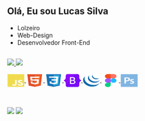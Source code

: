 
## Olá, Eu sou Lucas Silva
- Lolzeiro 
- Web-Design
- Desenvolvedor Front-End

##
<div> 
  <a href="https://github.com/xaosid">
  <img height="180em" src="https://github-readme-stats.vercel.app/api?username=xaosid&show_icons=true&theme=dark&include_all_commits=true&count_private=true"/>
  <img height="180em" src="https://github-readme-stats.vercel.app/api/top-langs/?username=xaosid&layout=compact&langs_count=7&theme=dark"/>
</div>

<div style="display: inline_block"><br>
  <img align="center" alt="Lucas-Js" height="30" width="40" src="https://raw.githubusercontent.com/devicons/devicon/master/icons/javascript/javascript-plain.svg">
  <img align="center" alt="Lucas-HTML" height="30" width="40" src="https://raw.githubusercontent.com/devicons/devicon/master/icons/html5/html5-original.svg">
  <img align="center" alt="Lucas-CSS" height="30" width="40" src="https://raw.githubusercontent.com/devicons/devicon/master/icons/css3/css3-original.svg">
  <img align="center" alt="Lucas-Bootstrap" height="30" width="40" src="https://raw.githubusercontent.com/devicons/devicon/master/icons/bootstrap/bootstrap-original.svg">
  <img align="center" alt="Lucas-Jquery" height="30" width="40" src="https://raw.githubusercontent.com/devicons/devicon/master/icons/jquery/jquery-plain.svg">
  <img align="center" alt="Lucas-Figma" height="30" width="40" src="https://raw.githubusercontent.com/devicons/devicon/master/icons/figma/figma-original.svg">
  <img align="center" alt="Lucas-Photoshop" height="30" width="40" src="https://raw.githubusercontent.com/devicons/devicon/master/icons/photoshop/photoshop-plain.svg">
</div><br>

##

<div> 
  <a href="https://instagram.com/xaosid" target="_blank"><img src="https://img.shields.io/badge/-Instagram-%23E4405F?style=for-the-badge&logo=instagram&logoColor=white" target="_blank"></a>
  <a href="https://www.linkedin.com/in/lucas-silva-porto-826240209/" target="_blank"><img src="https://img.shields.io/badge/-LinkedIn-%230077B5?style=for-the-badge&logo=linkedin&logoColor=white" target="_blank"></a>
</div>
